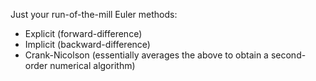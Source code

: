 Just your run-of-the-mill Euler methods:
- Explicit (forward-difference)
- Implicit (backward-difference)
- Crank-Nicolson (essentially averages the above to obtain a second-order
  numerical algorithm)

